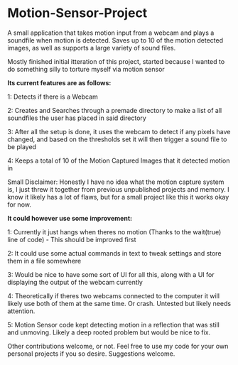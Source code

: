 # Motion-Sensor-Project
A small application that takes motion input from a webcam and plays a soundfile when motion is detected. Saves up to 10 of the motion detected images, as well as supports a large variety of sound files.

Mostly finished initial itteration of this project, started because I wanted to do something silly to torture myself via motion sensor

**Its current features are as follows:**

1: Detects if there is a Webcam

2: Creates and Searches through a premade directory to make a list of all soundfiles the user has placed in said directory

3: After all the setup is done, it uses the webcam to detect if any pixels have changed, and based on the thresholds set it will then trigger a sound file to be played

4: Keeps a total of 10 of the Motion Captured Images that it detected motion in

Small Disclaimer: Honestly I have no idea what the motion capture system is, I just threw it together from previous unpublished projects and memory.
I know it likely has a lot of flaws, but for a small project like this it works okay for now. 

**It could however use some improvement:**

1: Currently it just hangs when theres no motion (Thanks to  the wait(true) line of code) - This should be improved first

2: It could use some actual commands in text to tweak settings and store them in a file somewhere

3: Would be nice to have some sort of UI for all this, along with a UI for displaying the output of the webcam currently

4: Theoretically if theres two webcams connected to the computer it will likely use both of them at the same time. Or crash. Untested but likely needs attention.

5: Motion Sensor code kept detecting motion in a reflection that was still and unmoving. Likely a deep rooted problem but would be nice to fix.

Other contributions welcome, or not. Feel free to use my code for your own personal projects if you so desire. Suggestions welcome. 
